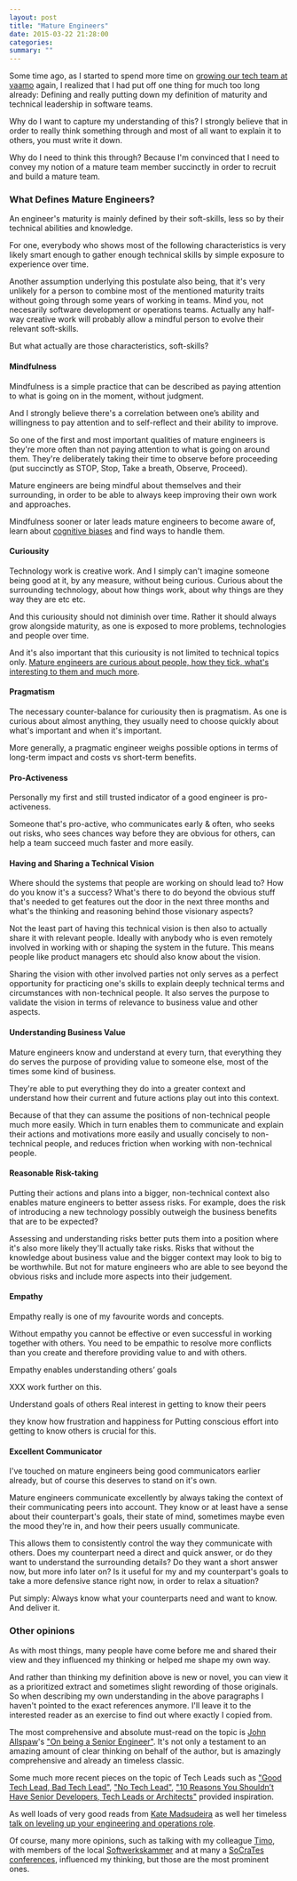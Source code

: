 ```yaml
---
layout: post
title: "Mature Engineers"
date: 2015-03-22 21:28:00
categories:
summary: ""
---
```


Some time ago, as I started to spend more time on [growing our tech team at
vaamo](http://codecraft.vaamo.de/jobs/) again, I realized that I had put off one
thing for much too long already: Defining and really putting down my definition
of maturity and technical leadership in software teams.

Why do I want to capture my understanding of this? I strongly believe that in
order to really think something through and most of all want to explain it to
others, you must write it down. 

Why do I need to think this through? Because I'm convinced that I need to convey
my notion of a mature team member succinctly in order to recruit and build a
mature team.


### What Defines Mature Engineers?

An engineer's maturity is mainly defined by their soft-skills, less so by their
technical abilities and knowledge.

For one, everybody who shows most of the following characteristics is very
likely smart enough to gather enough technical skills by simple exposure to
experience over time.

Another assumption underlying this postulate also being, that it's very unlikely
for a person to combine most of the mentioned maturity traits without going
through some years of working in teams. Mind you, not necesarily software
development or operations teams. Actually any half-way creative work will
probably allow a mindful person to evolve their relevant soft-skills.

But what actually are those characteristics, soft-skills?


#### Mindfulness

Mindfulness is a simple practice that can be described as paying attention to
what is going on in the moment, without judgment.

And I strongly believe there's a correlation between one’s ability and willingness
to pay attention and to self-reflect and their ability to improve.

So one of the first and most important qualities of mature engineers is they're
more often than not paying attention to what is going on around them. They're
deliberately taking their time to observe before proceeding (put succinctly as
STOP, Stop, Take a breath, Observe, Proceed).

Mature engineers are being mindful about themselves and their surrounding, in
order to be able to always keep improving their own work and approaches.

Mindfulness sooner or later leads mature engineers to become aware of, learn
about [cognitive biases][cognitive-biases] and find ways to handle them.


#### Curiousity

Technology work is creative work. And I simply can't imagine someone being good
at it, by any measure, without being curious. Curious about the surrounding
technology, about how things work, about why things are they way they are etc
etc.

And this curiousity should not diminish over time. Rather it should always grow
alongside maturity, as one is exposed to more problems, technologies and people
over time.

And it's also important that this curiousity is not limited to technical topics
only. [Mature engineers are curious about people, how they tick, what's
interesting to them and much more][skamille-curiousity].


#### Pragmatism

The necessary counter-balance for curiousity then is pragmatism. As one is
curious about almost anything, they usually need to choose quickly about what's
important and when it's important.

More generally, a pragmatic engineer weighs possible options in terms of
long-term impact and costs vs short-term benefits.


#### Pro-Activeness

Personally my first and still trusted indicator of a good engineer is
pro-activeness.

Someone that's pro-active, who communicates early & often, who seeks out risks,
who sees chances way before they are obvious for others, can help a team succeed
much faster and more easily.


#### Having and Sharing a Technical Vision

Where should the systems that people are working on should lead to? How do you
know it's a success? What's there to do beyond the obvious stuff that's needed
to get features out the door in the next three months and what's the thinking
and reasoning behind those visionary aspects?

Not the least part of having this technical vision is then also to actually
share it with relevant people. Ideally with anybody who is even remotely
involved in working with or shaping the system in the future.  This means people
like product managers etc should also know about the vision.

Sharing the vision with other involved parties not only serves as a perfect
opportunity for practicing one's skills to explain deeply technical terms and
circumstances with non-technical people. It also serves the purpose to validate
the vision in terms of relevance to business value and other aspects.


#### Understanding Business Value

Mature engineers know and understand at every turn, that everything they do
serves the purpose of providing value to someone else, most of the times some
kind of business.

They're able to put everything they do into a greater context and understand how
their current and future actions play out into this context.

Because of that they can assume the positions of non-technical people much more
easily. Which in turn enables them to communicate and explain their actions and
motivations more easily and usually concisely to non-technical people, and
reduces friction when working with non-technical people.


#### Reasonable Risk-taking

Putting their actions and plans into a bigger, non-technical context also
enables mature engineers to better assess risks. For example, does the risk of
introducing a new technology possibly outweigh the business benefits that are to
be expected?

Assessing and understanding risks better puts them into a position where it's
also more likely they'll actually take risks. Risks that without the knowledge
about business value and the bigger context may look to big to be worthwhile.
But not for mature engineers who are able to see beyond the obvious risks and
include more aspects into their judgement.


#### Empathy

Empathy really is one of my favourite words and concepts.

Without empathy you cannot be effective or even successful in working together
with others. You need to be empathic to resolve more conflicts than you create
and therefore providing value to and with others.

Empathy enables understanding others’ goals

XXX work further on this.

Understand goals of others
Real interest in getting to know their peers

they know how frustration and happiness for 
Putting conscious effort into getting to know others is crucial for
this.


#### Excellent Communicator

I've touched on mature engineers being good communicators earlier already, but
of course this deserves to stand on it's own.

Mature engineers communicate excellently by always taking the context of their
communicating peers into account. They know or at least have a sense about their
counterpart's goals, their state of mind, sometimes maybe even the mood they're
in, and how their peers usually communicate. 

This allows them to consistently control the way they communicate with others.
Does my counterpart need a direct and quick answer, or do they want to
understand the surrounding details? Do they want a short answer now, but more
info later on? Is it useful for my and my counterpart's goals to take a more
defensive stance right now, in order to relax a situation?

Put simply: Always know what your counterparts need and want to know. And
deliver it.


### Other opinions

As with most things, many people have come before me and shared their view and
they influenced my thinking or helped me shape my own way.

And rather than thinking my definition above is new or novel, you can view it as
a prioritized extract and sometimes slight rewording of those originals.  So
when describing my own understanding in the above paragraphs I haven't pointed
to the exact references anymore. I'll leave it to the interested reader as an
exercise to find out where exactly I copied from.

The most comprehensive and absolute must-read on the topic is [John
Allspaw](https://twitter.com/jallspaw)'s ["On being a Senior
Engineer"][senior-engineer]. It's not only a testament to an amazing amount of
clear thinking on behalf of the author, but is amazingly comprehensive and
already an timeless classic.

Some much more recent pieces on the topic of Tech Leads such as ["Good Tech
Lead, Bad Tech Lead"][good-bad-tech-lead], ["No Tech Lead"][no-tech-lead], ["10
Reasons You Shouldn’t Have Senior Developers, Tech Leads or
Architects"][10-reasons] provided inspiration.

As well loads of very good reads from [Kate Madsudeira][katemats] as well her
timeless [talk on leveling up your engineering and operations
role][leveling-up].

Of course, many more opinions, such as talking with my colleague
[Timo](https://twitter.com/timohirt), with members of the local
[Softwerkskammer][swkrm] and at many a [SoCraTes conferences][socrates],
influenced my thinking, but those are the most prominent ones.


[skamille-curiousity]: http://whilefalse.blogspot.de/2015/03/get-curious.html
[cognitive-biases]: http://jkle.in/biases
[10-reasons]: http://www.grahamlea.com/2013/07/10-reasons-you-shouldnt-have-senior-developers-tech-leads-or-architects/
[no-tech-lead]: http://adamralph.com/2014/03/15/no-tech-lead/
[senior-engineer]: http://www.kitchensoap.com/2012/10/25/on-being-a-senior-engineer/
[good-bad-tech-lead]: https://medium.com/@jliszka/good-tech-lead-bad-tech-lead-948b2b806d86
[katemats]: http://katemats.com/leadership/
[leveling-up]: https://www.youtube.com/watch?v=lgxEmiMJVq4
[swkrm]: https://softwerkskammer.org/groups/rheinmain
[socrates]: http://www.socrates-conference.de/

